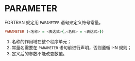 
# PARAMETER

FORTRAN 规定用 `PARAMETER` 语句来定义符号常量。

```fortran
PARAMETER (<名称> = <表达式>{,<名称> = <表达式>})
```

1. 名称的作用域在整个程序单元；
2. 常量名需要在 `PARAMETER` 语句前进行声明，否则遵循 I-N 规则；
3. 定义后的参数不能改变数值。
